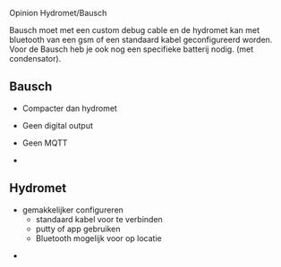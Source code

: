 Opinion Hydromet/Bausch

Bausch moet met een custom debug cable en de hydromet kan met bluetooth van een gsm of een standaard kabel geconfigureerd worden.
Voor de Bausch heb je ook nog een specifieke batterij nodig. (met condensator). 

## Bausch
+ Compacter dan hydromet


- Geen digital output
- Geen MQTT

- 


## Hydromet
+ gemakkelijker configureren
    + standaard kabel voor te verbinden
    + putty of app gebruiken
    + Bluetooth mogelijk voor op locatie

- 
    
